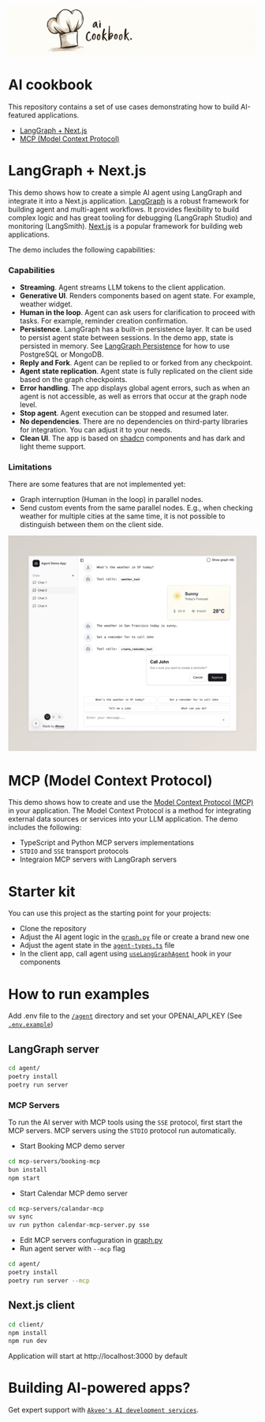 ![Header image](./images/header.jpeg)

# AI cookbook

This repository contains a set of use cases demonstrating how to build AI-featured applications.
- [LangGraph + Next.js](#langgraph--nextjs)
- [MCP (Model Context Protocol)](#mcp-model-context-protocol)

# LangGraph + Next.js
This demo shows how to create a simple AI agent using LangGraph and integrate it into a Next.js application. [LangGraph](https://langchain-ai.github.io/langgraph/) is a robust framework for building agent and multi-agent workflows. It provides flexibility to build complex logic and has great tooling for debugging (LangGraph Studio) and monitoring (LangSmith). [Next.js](https://nextjs.org/) is a popular framework for building web applications.

The demo includes the following capabilities:
### Capabilities
- <b>Streaming</b>. Agent streams LLM tokens to the client application.
- <b>Generative UI</b>. Renders components based on agent state. For example, weather widget.
- <b>Human in the loop</b>. Agent can ask users for clarification to proceed with tasks. For example, reminder creation confirmation.
- <b>Persistence</b>. LangGraph has a built-in persistence layer. It can be used to persist agent state between sessions. In the demo app, state is persisted in memory. See [LangGraph Persistence](https://langchain-ai.github.io/langgraph/how-tos/#persistence) for how to use PostgreSQL or MongoDB.
- <b>Reply and Fork</b>. Agent can be replied to or forked from any checkpoint.
- <b>Agent state replication</b>. Agent state is fully replicated on the client side based on the graph checkpoints.
- <b>Error handling</b>. The app displays global agent errors, such as when an agent is not accessible, as well as errors that occur at the graph node level.
- <b>Stop agent</b>. Agent execution can be stopped and resumed later.
- <b>No dependencies</b>. There are no dependencies on third-party libraries for integration. You can adjust it to your needs.
- <b>Clean UI</b>. The app is based on [shadcn](https://ui.shadcn.com/) components and has dark and light theme support.

### Limitations
There are some features that are not implemented yet:
- Graph interruption (Human in the loop) in parallel nodes.
- Send custom events from the same parallel nodes. E.g., when checking weather for multiple cities at the same time, it is not possible to distinguish between them on the client side.

![LangGraph NextJS Demo](./images/langgraph-nextjs.jpeg)

# MCP (Model Context Protocol)
This demo shows how to create and use the [Model Context Protocol (MCP)](https://github.com/modelcontextprotocol) in your application. The Model Context Protocol is a method for integrating external data sources or services into your LLM application. The demo includes the following:
- TypeScript and Python MCP servers implementations
- `STDIO` and `SSE` transport protocols
- Integraion MCP servers with LangGraph servers

# Starter kit
You can use this project as the starting point for your projects:
- Clone the repository
- Adjust the AI agent logic in the [`graph.py`](/agent/app/agent/graph.py) file or create a brand new one
- Adjust the agent state in the [`agent-types.ts`](/client/app/chat/[id]/agent-types.ts) file
- In the client app, call agent using [`useLangGraphAgent`](/client/hooks/useLangGraphAgent/useLangGraphAgent.tsx) hook in your components

# How to run examples
Add .env file to the [`/agent`](/agent) directory and set your OPENAI_API_KEY (See [`.env.example`](/agent/.env.example))

## LangGraph server
```bash
cd agent/
poetry install
poetry run server
```
### MCP Servers
To run the AI server with MCP tools using the `SSE` protocol, first start the MCP servers. MCP servers using the `STDIO` protocol run automatically.
- Start Booking MCP demo server
```bash
cd mcp-servers/booking-mcp
bun install
npm start
```
- Start Calendar MCP demo server
```bash
cd mcp-servers/calandar-mcp
uv sync
uv run python calendar-mcp-server.py sse
```
- Edit MCP servers confuguration in [graph.py](/agent/app/agent/graph.py)
- Run agent server with `--mcp` flag
```bash
cd agent/
poetry install
poetry run server --mcp
```

## Next.js client
```bash
cd client/
npm install
npm run dev
```
Application will start at http://localhost:3000 by default

# Building AI-powered apps?
Get expert support with [`Akveo's AI development services`](https://www.akveo.com/services/ai-development-services).
